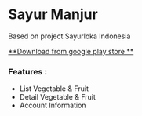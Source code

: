 # Sayur Manjur

Based on project Sayurloka Indonesia

[**Download from google play store **](https://play.google.com/store/apps/details?id=com.sayurloka.global)

### Features :
- List Vegetable & Fruit
- Detail Vegetable & Fruit
- Account Information